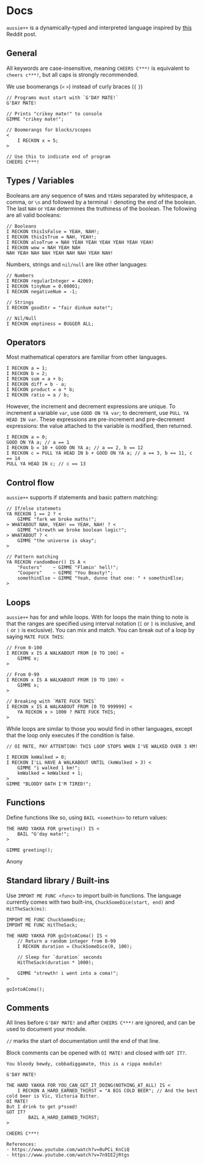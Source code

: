 # Docs
`aussie++` is a dynamically-typed and interpreted language inspired by [this](https://www.reddit.com/r/ProgrammerHumor/comments/oa8chw/australian_programming_language/) Reddit post. 

## General
All keywords are case-insensitive,
meaning `CHEERS C***!` is equivalent to `cheers c***!`, but all caps is strongly recommended.

We use boomerangs (`<` `>`) instead of curly braces (`{` `}`)

```aussie
// Programs must start with `G'DAY MATE!`
G'DAY MATE!

// Prints "crikey mate!" to console
GIMME "crikey mate!";

// Boomerangs for blocks/scopes
<
	I RECKON x = 5;
>

// Use this to indicate end of program
CHEERS C***!
```


## Types / Variables
Booleans are any sequence of `NAH`s and `YEAH`s separated by whitespace, a comma, or `\n` and followed by a terminal `!` denoting the end of the boolean. The last `NAH` or `YEAH` determines the truthiness of the boolean. The following are all valid booleans: 
```aussie
// Booleans
I RECKON thisIsFalse = YEAH, NAH!;
I RECKON thisIsTrue = NAH, YEAH!;
I RECKON alsoTrue = NAH YEAH YEAH YEAH YEAH YEAH YEAH!
I RECKON wow = NAH YEAH NAH 
NAH YEAH NAH NAH YEAH NAH NAH YEAH NAH!
```

Numbers, strings and `nil/null` are like other languages:
```aussie
// Numbers
I RECKON regularInteger = 42069;
I RECKON tinyNum = 0.00001;
I RECKON negativeNum = -1;

// Strings
I RECKON goodStr = "fair dinkum mate!";

// Nil/Null
I RECKON emptiness = BUGGER ALL;
```
## Operators

Most mathematical operators are familiar from other languages.
```aussie
I RECKON a = 1;
I RECKON b = 2;
I RECKON sum = a + b;
I RECKON diff = b - a;
I RECKON product = a * b;
I RECKON ratio = a / b;
```

However, the increment and decrement expressions are unique. To increment a variable `var`, use `GOOD ON YA var`; to decrement, use `PULL YA HEAD IN var`. These expressions are pre-increment and pre-decrement expressions: the value attached to the variable is modified, then returned.
```aussie
I RECKON a = 0;
GOOD ON YA a; // a == 1
I RECKON b = 10 + GOOD ON YA a; // a == 2, b == 12
I RECKON c = PULL YA HEAD IN b + GOOD ON YA a; // a == 3, b == 11, c == 14
PULL YA HEAD IN c; // c == 13
```

## Control flow
`aussie++` supports if statements and basic pattern matching:
```aussie
// If/else statemets
YA RECKON 1 == 2 ? <
	GIMME "fark we broke maths!";
> WHATABOUT NAH, YEAH! == YEAH, NAH! ? <
	GIMME "strewth we broke boolean logic!";
> WHATABOUT ? <
	GIMME "the universe is okay";
>

// Pattern matching
YA RECKON randomBeer() IS A <
	"Fosters"    ~ GIMME "Flamin' hell!";
	"Coopers"    ~ GIMME "You Beauty!";
	somethinElse ~ GIMME "Yeah, dunno that one: " + somethinElse;
>
```

## Loops
`aussie++` has for and while loops. With for loops the main thing to note is that the ranges are specified using interval notation (`[` or `]` is inclusive, and `(` or `)` is exclusive). You can mix and match. You can break out of a loop by saying `MATE FUCK THIS`:
```aussie
// From 0-100
I RECKON x IS A WALKABOUT FROM [0 TO 100] <
	GIMME x;
>

// From 0-99
I RECKON x IS A WALKABOUT FROM [0 TO 100) <
	GIMME x;
>

// Breaking with `MATE FUCK THIS`
I RECKON x IS A WALKABOUT FROM [0 TO 999999] <
	YA RECKON x > 1000 ? MATE FUCK THIS;
>
```

While loops are similar to those you would find in other languages, except that the loop only executes if the condition is false.

```aussie
// OI MATE, PAY ATTENTION! THIS LOOP STOPS WHEN I'VE WALKED OVER 3 KM!

I RECKON kmWalked = 0;
I RECKON I'LL HAVE A WALKABOUT UNTIL (kmWalked > 3) <
	GIMME "i walked 1 km!";
	kmWalked = kmWalked + 1;
>
GIMME "BLOODY OATH I'M TIRED!";
```

## Functions
Define functions like so, using `BAIL <somethin>` to return values:
```aussie
THE HARD YAKKA FOR greeting() IS <
	BAIL "G'day mate!";
>

GIMME greeting();
```

Anony

## Standard library / Built-ins
Use `IMPOHT ME FUNC <func>` to import built-in functions. The language currently comes with two built-ins, `ChuckSomeDice(start, end)` and `HitTheSack(ms)`:

```aussie
IMPOHT ME FUNC ChuckSomeDice;
IMPOHT ME FUNC HitTheSack;

THE HARD YAKKA FOR goIntoAComa() IS <
	// Return a random integer from 0-99
	I RECKON duration = ChuckSomeDice(0, 100);

	// Sleep for `duration` seconds
	HitTheSack(duration * 1000);

	GIMME "strewth! i went into a coma!";
>

goIntoAComa();
```

## Comments
All lines before `G'DAY MATE!` and after `CHEERS C***!` are ignored, and can be used to document your module.

`//` marks the start of documentation until the end of that line.

Block comments can be opened with `OI MATE!` and closed with `GOT IT?`.

```aussie
You bloody bewdy, cobbadiggamate, this is a rippa module!

G'DAY MATE!

THE HARD YAKKA FOR YOU_CAN_GET_IT_DOING(NOTHING_AT_ALL) IS <
	I RECKON A_HARD_EARNED_THIRST = "A BIG COLD BEER"; // And the best cold beer is Vic, Victoria Bitter.
OI MATE!
But I drink to get p*ssed!
GOT IT?
        BAIL A_HARD_EARNED_THIRST;
>

CHEERS C***!

References:
- https://www.youtube.com/watch?v=0uPCi_KnCiQ
- https://www.youtube.com/watch?v=7n9IE2jRtgs
```
